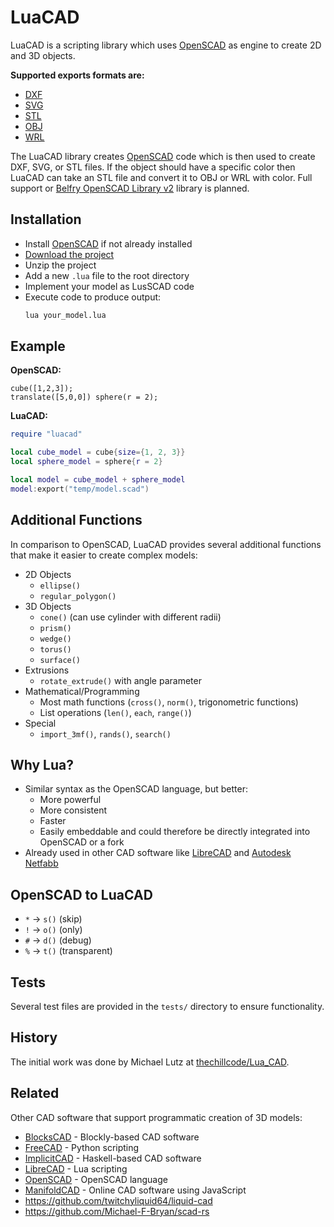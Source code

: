 # LuaCAD

LuaCAD is a scripting library which uses [OpenSCAD] as engine
to create 2D and 3D objects.

[OpenSCAD]: https://www.openscad.org/

**Supported exports formats are:**

- [DXF](https://en.wikipedia.org/wiki/AutoCAD_DXF)
- [SVG](https://en.wikipedia.org/wiki/Scalable_Vector_Graphics)
- [STL](https://en.wikipedia.org/wiki/STL_(file_format))
- [OBJ](https://en.wikipedia.org/wiki/Wavefront_.obj_file)
- [WRL](https://en.wikipedia.org/wiki/VRML)

The LuaCAD library creates [OpenSCAD] code
which is then used to create DXF, SVG, or STL files.
If the object should have a specific color then LuaCAD can take an STL file
and convert it to OBJ or WRL with color.
Full support or [Belfry OpenSCAD Library v2][BOLS2] library is planned.

[BOLS2]: https://github.com/BelfrySCAD/BOSL2/wiki


## Installation

- Install [OpenSCAD] if not already installed
- [Download the project](https://github.com/ad-si/LuaCAD/archive/refs/heads/main.zip)
- Unzip the project
- Add a new `.lua` file to the root directory
- Implement your model as LusSCAD code
- Execute code to produce output:
    ```sh
    lua your_model.lua
    ```


## Example

**OpenSCAD:**

```openscad
cube([1,2,3]);
translate([5,0,0]) sphere(r = 2);
```

**LuaCAD:**

```lua
require "luacad"

local cube_model = cube{size={1, 2, 3}}
local sphere_model = sphere{r = 2}

local model = cube_model + sphere_model
model:export("temp/model.scad")
```

## Additional Functions

In comparison to OpenSCAD, LuaCAD provides several additional functions
that make it easier to create complex models:

- 2D Objects
  - `ellipse()`
  - `regular_polygon()`
- 3D Objects
  - `cone()` (can use cylinder with different radii)
  - `prism()`
  - `wedge()`
  - `torus()`
  - `surface()`
- Extrusions
  - `rotate_extrude()` with angle parameter
- Mathematical/Programming
  - Most math functions (`cross()`, `norm()`, trigonometric functions)
  - List operations (`len()`, `each`, `range()`)
- Special
  - `import_3mf()`, `rands()`, `search()`


## Why Lua?

- Similar syntax as the OpenSCAD language, but better:
  - More powerful
  - More consistent
  - Faster
  - Easily embeddable and could therefore be directly integrated
      into OpenSCAD or a fork
- Already used in other CAD software like [LibreCAD] and [Autodesk Netfabb]

[LibreCAD]: https://wiki.librecad.org/index.php/LibreCAD_3_-_Lua_Scripting
[Autodesk Netfabb]:
  https://help.autodesk.com/view/NETF/2025/ENU/?guid=GUID-93C06838-2623-4573-9BFB-B1EF4628AC4A


## OpenSCAD to LuaCAD

- `*` -> `s()` (skip)
- `!` -> `o()` (only)
- `#` -> `d()` (debug)
- `%` -> `t()` (transparent)


## Tests

Several test files are provided in the `tests/` directory
to ensure functionality.


## History

The initial work was done by Michael Lutz at
[thechillcode/Lua_CAD](https://github.com/thechillcode/Lua_CAD).


## Related

Other CAD software that support programmatic creation of 3D models:

- [BlocksCAD] - Blockly-based CAD software
- [FreeCAD] - Python scripting
- [ImplicitCAD] - Haskell-based CAD software
- [LibreCAD] - Lua scripting
- [OpenSCAD] - OpenSCAD language
- [ManifoldCAD] - Online CAD software using JavaScript
- https://github.com/twitchyliquid64/liquid-cad
- https://github.com/Michael-F-Bryan/scad-rs

[BlocksCAD]: https://www.blockscad3d.com/editor/
[FreeCAD]: https://wiki.freecad.org/Python_scripting_tutorial
[ImplicitCAD]: https://implicitcad.org/
[ManifoldCAD]: https://manifoldcad.org/


[BOSL2]: https://github.com/BelfrySCAD/BOSL2

